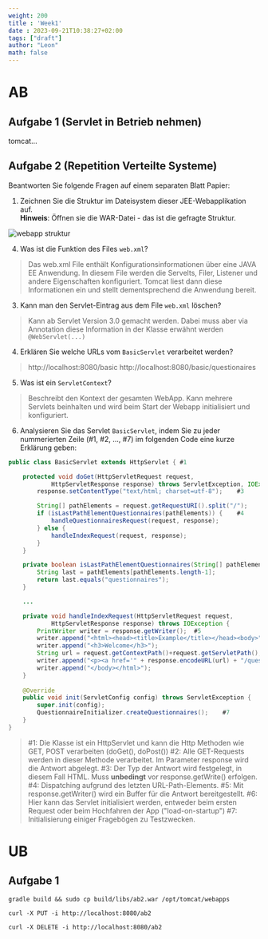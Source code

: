 ```yaml
---
weight: 200
title : 'Week1'
date : 2023-09-21T10:38:27+02:00
tags: ["draft"]
author: "Leon"
math: false
---
```


# AB

## Aufgabe 1 (Servlet in Betrieb nehmen)

tomcat...

## Aufgabe 2 (Repetition Verteilte Systeme)

Beantworten Sie folgende Fragen auf einem separaten Blatt Papier:

1.	Zeichnen Sie die Struktur im Dateisystem dieser JEE-Webapplikation auf. <br>
      **Hinweis**: Öffnen sie die WAR-Datei - das ist die gefragte Struktur.

![webapp struktur](/webfr/webapp_struktur.png)

4. Was ist die Funktion des Files `web.xml`?
> Das web.xml File enthält Konfigurationsinformationen über eine JAVA EE Anwendung. In diesem File werden die Servelts, Filer, Listener und andere Eigenschaften konfiguriert.
> Tomcat liest dann diese Informationen ein und stellt dementsprechend die Anwendung bereit.

3. Kann man den Servlet-Eintrag aus dem File `web.xml` löschen?
> Kann ab Servlet Version 3.0 gemacht werden. Dabei muss aber via Annotation diese Information in der Klasse erwähnt werden
> `@WebServlet(...)`

4. Erklären Sie welche URLs vom `BasicServlet` verarbeitet werden?
> http://localhost:8080/basic
> http://localhost:8080/basic/questionaires

5. Was ist ein `ServletContext`?
> Beschreibt den Kontext der gesamten WebApp. 
> Kann mehrere Servlets beinhalten und wird beim Start der Webapp initialisiert und konfiguriert. 

6. Analysieren Sie das Servlet `BasicServlet`, indem Sie zu jeder nummerierten Zeile (#1, #2, ..., #7) im folgenden Code eine kurze Erklärung geben:


```java
public class BasicServlet extends HttpServlet {	#1 

	protected void doGet(HttpServletRequest request,
			HttpServletResponse response) throws ServletException, IOException {	#2
		response.setContentType("text/html; charset=utf-8");	#3

		String[] pathElements = request.getRequestURI().split("/");
		if (isLastPathElementQuestionnaires(pathElements)) {	#4
			handleQuestionnairesRequest(request, response);
		} else {
			handleIndexRequest(request, response);
		}
	}

	private boolean isLastPathElementQuestionnaires(String[] pathElements) {
		String last = pathElements[pathElements.length-1];
		return last.equals("questionnaires");
	}

	...

	private void handleIndexRequest(HttpServletRequest request,
			HttpServletResponse response) throws IOException {
		PrintWriter writer = response.getWriter();	#5
		writer.append("<html><head><title>Example</title></head><body>");
		writer.append("<h3>Welcome</h3>");
		String url = request.getContextPath()+request.getServletPath();
		writer.append("<p><a href='" + response.encodeURL(url) + "/questionnaires'>All Questionnaires</a></p>");
		writer.append("</body></html>");
	}
	
	@Override
	public void init(ServletConfig config) throws ServletException {	#6
		super.init(config);
		QuestionnaireInitializer.createQuestionnaires();	#7
	}
}
```

> #1: Die Klasse ist ein HttpServlet und kann die Http Methoden wie GET, POST verarbeiten (doGet(), doPost())
> #2: Alle GET-Requests werden in dieser Methode verarbeitet. Im Parameter response wird die Antwort abgelegt.
> #3: Der Typ der Antwort wird festgelegt, in diesem Fall HTML. Muss **unbedingt** vor response.getWrite() erfolgen.
> #4: Dispatching aufgrund des letzten URL-Path-Elements.
> #5: Mit response.getWriter() wird ein Buffer für die Antwort bereitgestellt.
> #6: Hier kann das Servlet initialisiert werden, entweder beim ersten Request oder beim Hochfahren der App ("load-on-startup")
> #7: Initialisierung einiger Fragebögen zu Testzwecken.


# UB

## Aufgabe 1

`gradle build && sudo cp build/libs/ab2.war /opt/tomcat/webapps`

`curl -X PUT -i http://localhost:8080/ab2`

`curl -X DELETE -i http://localhost:8080/ab2`
